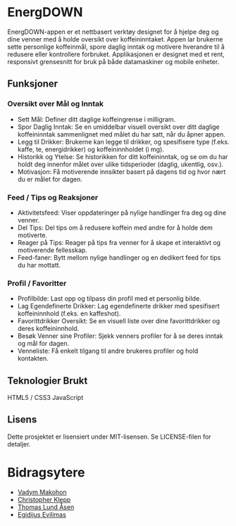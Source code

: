 # EnergDOWN

EnergDOWN-appen er et nettbasert verktøy designet for å hjelpe deg og dine venner med å holde oversikt over koffeininntaket. Appen lar brukerne sette personlige koffeinmål, spore daglig inntak og motivere hverandre til å redusere eller kontrollere forbruket. Applikasjonen er designet med et rent, responsivt grensesnitt for bruk på både datamaskiner og mobile enheter.

## Funksjoner

### Oversikt over Mål og Inntak

- Sett Mål: Definer ditt daglige koffeingrense i milligram.
- Spor Daglig Inntak: Se en umiddelbar visuell oversikt over ditt daglige koffeininntak sammenlignet med målet du har satt, når du åpner appen.
- Legg til Drikker: Brukerne kan legge til drikker, og spesifisere type (f.eks. kaffe, te, energidrikker) og koffeininnholdet (i mg).
- Historikk og Ytelse: Se historikken for ditt koffeininntak, og se om du har holdt deg innenfor målet over ulike tidsperioder (daglig, ukentlig, osv.).
- Motivasjon: Få motiverende innsikter basert på dagens tid og hvor nært du er målet for dagen.

### Feed / Tips og Reaksjoner

- Aktivitetsfeed: Viser oppdateringer på nylige handlinger fra deg og dine venner.
- Del Tips: Del tips om å redusere koffein med andre for å holde dem motiverte.
- Reager på Tips: Reager på tips fra venner for å skape et interaktivt og motiverende fellesskap.
- Feed-faner: Bytt mellom nylige handlinger og en dedikert feed for tips du har mottatt.

### Profil / Favoritter

- Profilbilde: Last opp og tilpass din profil med et personlig bilde.
- Lag Egendefinerte Drikker: Lag egendefinerte drikker med spesifisert koffeininnhold (f.eks. en kaffeshot).
- Favorittdrikker Oversikt: Se en visuell liste over dine favorittdrikker og deres koffeininnhold.
- Besøk Venner sine Profiler: Sjekk venners profiler for å se deres inntak og mål for dagen.
- Venneliste: Få enkelt tilgang til andre brukeres profiler og hold kontakten.

## Teknologier Brukt

HTML5 / CSS3
JavaScript

## Lisens

Dette prosjektet er lisensiert under MIT-lisensen. Se LICENSE-filen for detaljer.

# Bidragsytere

- [Vadym Makohon](https://github.com/VadymMakohon)
- [Christopher Klepp](https://github.com/christopherkp)
- [Thomas Lund Åsen](https://github.com/Rullekake)
- [Egidijus Evilimas](https://github.com/evilimas)
